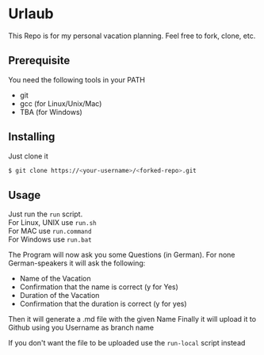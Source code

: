 # Urlaub  
  
This Repo is for my personal vacation planning.
Feel free to fork, clone, etc.

## Prerequisite
You need the following tools in your PATH
 - git
 - gcc (for Linux/Unix/Mac)
 - TBA (for Windows)
## Installing
Just clone it
```bash
$ git clone https://<your-username>/<forked-repo>.git
```

## Usage

Just run the `run` script.  
For Linux, UNIX use `run.sh`  
For MAC use `run.command`  
For Windows use `run.bat`  
  
The Program will now ask you some Questions (in German).
For none German-speakers it will ask the following:
  - Name of the Vacation
  - Confirmation that the name is correct (y for Yes)
  - Duration of the Vacation
  - Confirmation that the duration is correct (y for yes)
  
Then it will generate a .md file with the given Name
Finally it will upload it to Github using you Username as branch name

If you don't want the file to be uploaded use the `run-local` script instead

